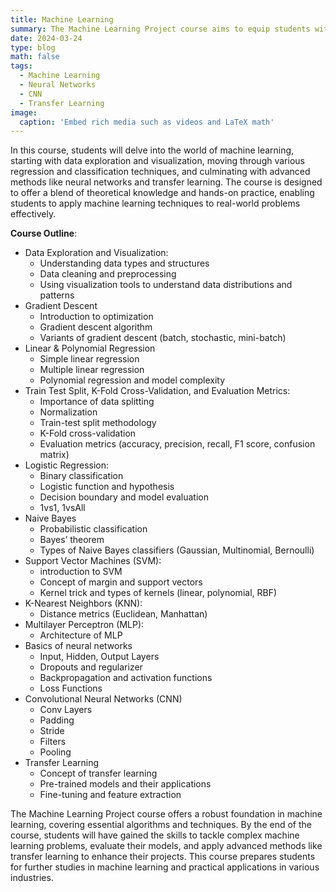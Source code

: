 ```yaml
---
title: Machine Learning
summary: The Machine Learning Project course aims to equip students with the fundamental concepts and practical skills required to develop, evaluate, and deploy machine learning models. This course covers essential topics, from data exploration to advanced techniques like transfer learning, providing a comprehensive understanding of machine learning.
date: 2024-03-24
type: blog
math: false
tags:
  - Machine Learning
  - Neural Networks
  - CNN
  - Transfer Learning
image:
  caption: 'Embed rich media such as videos and LaTeX math'
---
```


In this course, students will delve into the world of machine learning, starting with data exploration and visualization, moving through various regression and classification techniques, and culminating with advanced methods like neural networks and transfer learning. The course is designed to offer a blend of theoretical knowledge and hands-on practice, enabling students to apply machine learning techniques to real-world problems effectively.


**Course Outline**:
- Data Exploration and Visualization:
    - Understanding data types and structures
    - Data cleaning and preprocessing
    - Using visualization tools to understand data distributions and patterns
- Gradient Descent
    - Introduction to optimization
    - Gradient descent algorithm
    - Variants of gradient descent (batch, stochastic, mini-batch)
- Linear & Polynomial Regression
    - Simple linear regression
    - Multiple linear regression
    - Polynomial regression and model complexity
- Train Test Split, K-Fold Cross-Validation, and Evaluation Metrics:
    - Importance of data splitting
    - Normalization
    - Train-test split methodology
    - K-Fold cross-validation
    - Evaluation metrics (accuracy, precision, recall, F1 score, confusion matrix)
- Logistic Regression:
    - Binary classification
    - Logistic function and hypothesis
    - Decision boundary and model evaluation
    - 1vs1, 1vsAll
- Naive Bayes
    - Probabilistic classification
    - Bayes’ theorem
    - Types of Naive Bayes classifiers (Gaussian, Multinomial, Bernoulli)
- Support Vector Machines (SVM):
    - introduction to SVM
    - Concept of margin and support vectors
    - Kernel trick and types of kernels (linear, polynomial, RBF)
- K-Nearest Neighbors (KNN):
    - Distance metrics (Euclidean, Manhattan)
- Multilayer Perceptron (MLP):
    -  Architecture of MLP
- Basics of neural networks
    - Input, Hidden, Output Layers
    - Dropouts and regularizer
    - Backpropagation and activation functions
    - Loss Functions
- Convolutional Neural Networks (CNN)
    - Conv Layers
    - Padding
    - Stride
    - Filters
    - Pooling
- Transfer Learning
    - Concept of transfer learning
    - Pre-trained models and their applications
    - Fine-tuning and feature extraction



The Machine Learning Project course offers a robust foundation in machine learning, covering essential algorithms and techniques. By the end of the course, students will have gained the skills to tackle complex machine learning problems, evaluate their models, and apply advanced methods like transfer learning to enhance their projects. This course prepares students for further studies in machine learning and practical applications in various industries.


<!-- [Hugo Blox Builder](https://hugoblox.com) is designed to give technical content creators a seamless experience. You can focus on the content and the Hugo Blox Builder which this template is built upon handles the rest. -->

<!-- **Embed videos, podcasts, code, LaTeX math, and even test students!**

On this page, you'll find some examples of the types of technical content that can be rendered with Hugo Blox.

## Video

Teach your course by sharing videos with your students. Choose from one of the following approaches:

{{< youtube D2vj0WcvH5c >}}

**Youtube**:

    {{</* youtube w7Ft2ymGmfc */>}}

**Bilibili**:

    {{</* bilibili id="BV1WV4y1r7DF" */>}}

**Video file**

Videos may be added to a page by either placing them in your `assets/media/` media library or in your [page's folder](https://gohugo.io/content-management/page-bundles/), and then embedding them with the _video_ shortcode:

    {{</* video src="my_video.mp4" controls="yes" */>}}

## Podcast

You can add a podcast or music to a page by placing the MP3 file in the page's folder or the media library folder and then embedding the audio on your page with the _audio_ shortcode:

    {{</* audio src="ambient-piano.mp3" */>}}

Try it out:

{{< audio src="ambient-piano.mp3" >}}

## Test students

Provide a simple yet fun self-assessment by revealing the solutions to challenges with the `spoiler` shortcode:

```markdown
{{</* spoiler text="👉 Click to view the solution" */>}}
You found me!
{{</* /spoiler */>}}
```

renders as

{{< spoiler text="👉 Click to view the solution" >}} You found me 🎉 {{< /spoiler >}}

## Math

Hugo Blox Builder supports a Markdown extension for $\LaTeX$ math. You can enable this feature by toggling the `math` option in your `config/_default/params.yaml` file.

To render _inline_ or _block_ math, wrap your LaTeX math with `{{</* math */>}}$...${{</* /math */>}}` or `{{</* math */>}}$$...$${{</* /math */>}}`, respectively.

{{% callout note %}}
We wrap the LaTeX math in the Hugo Blox _math_ shortcode to prevent Hugo rendering our math as Markdown.
{{% /callout %}}

Example **math block**:

```latex
{{</* math */>}}
$$
\gamma_{n} = \frac{ \left | \left (\mathbf x_{n} - \mathbf x_{n-1} \right )^T \left [\nabla F (\mathbf x_{n}) - \nabla F (\mathbf x_{n-1}) \right ] \right |}{\left \|\nabla F(\mathbf{x}_{n}) - \nabla F(\mathbf{x}_{n-1}) \right \|^2}
$$
{{</* /math */>}}
```

renders as

{{< math >}}
$$\gamma_{n} = \frac{ \left | \left (\mathbf x_{n} - \mathbf x_{n-1} \right )^T \left [\nabla F (\mathbf x_{n}) - \nabla F (\mathbf x_{n-1}) \right ] \right |}{\left \|\nabla F(\mathbf{x}_{n}) - \nabla F(\mathbf{x}_{n-1}) \right \|^2}$$
{{< /math >}}

Example **inline math** `{{</* math */>}}$\nabla F(\mathbf{x}_{n})${{</* /math */>}}` renders as {{< math >}}$\nabla F(\mathbf{x}_{n})${{< /math >}}.

Example **multi-line math** using the math linebreak (`\\`):

```latex
{{</* math */>}}
$$f(k;p_{0}^{*}) = \begin{cases}p_{0}^{*} & \text{if }k=1, \\
1-p_{0}^{*} & \text{if }k=0.\end{cases}$$
{{</* /math */>}}
```

renders as

{{< math >}}

$$
f(k;p_{0}^{*}) = \begin{cases}p_{0}^{*} & \text{if }k=1, \\
1-p_{0}^{*} & \text{if }k=0.\end{cases}
$$

{{< /math >}}

## Code

Hugo Blox Builder utilises Hugo's Markdown extension for highlighting code syntax. The code theme can be selected in the `config/_default/params.yaml` file.


    ```python
    import pandas as pd
    data = pd.read_csv("data.csv")
    data.head()
    ```

renders as

```python
import pandas as pd
data = pd.read_csv("data.csv")
data.head()
```

## Inline Images

```go
{{</* icon name="python" */>}} Python
```

renders as

{{< icon name="python" >}} Python

## Did you find this page helpful? Consider sharing it 🙌 -->
